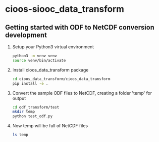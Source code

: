 # cioos-siooc_data_transform

## Getting started with ODF to NetCDF conversion development

1. Setup your Python3 virtual environment

   ```bash
   python3 -m venv venv
   source venv/bin/activate
   ```

1. Install cioos_data_transform package

   ```sh
   cd cioos_data_transform/cioos_data_transform
   pip install -e .
   ```

1. Convert the sample ODF files to NetCDF, creating a folder 'temp' for output

   ```sh
   cd odf_transform/test
   mkdir temp
   python test_odf.py
   ```

1. Now temp will be full of NetCDF files

   ```sh
   ls temp
   ```
